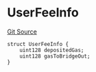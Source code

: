 # UserFeeInfo
[Git Source](https://github.com/Maia-DAO/test-env-V2/blob/84b5f9e8695c91ddb02f27bb3dfb1c652f55ced4/ulysses-omnichain/interfaces/IRootBridgeAgent.sol)


```solidity
struct UserFeeInfo {
    uint128 depositedGas;
    uint128 gasToBridgeOut;
}
```

